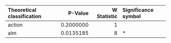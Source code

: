 |Theoretical classification |   P-Value| W Statistic|Significance symbol |
|:--------------------------|---------:|-----------:|:-------------------|
|action                     | 0.2000000|           1|                    |
|aim                        | 0.0135185|           8|*                   |
